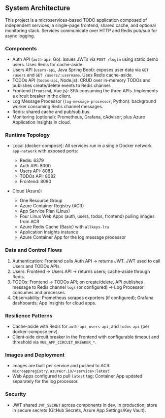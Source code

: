 ## System Architecture

This project is a microservices-based TODO application composed of independent services, a single-page frontend, shared cache, and optional monitoring stack. Services communicate over HTTP and Redis pub/sub for async logging.

### Components
- Auth API (`auth-api`, Go): issues JWTs via `POST /login` using static demo users. Uses Redis for cache-aside.
- Users API (`users-api`, Java Spring Boot): exposes user data via `GET /users` and `GET /users/:username`. Uses Redis cache-aside.
- TODOs API (`todos-api`, Node.js): CRUD over in-memory TODOs and publishes create/delete events to Redis channel.
- Frontend (`frontend`, Vue.js): SPA consuming the three APIs. Implements a circuit breaker in the client.
- Log Message Processor (`log-message-processor`, Python): background worker consuming Redis channel messages.
- Redis: shared cache and pub/sub bus.
- Monitoring (optional): Prometheus, Grafana, cAdvisor; plus Azure Application Insights in cloud.

### Runtime Topology
- Local (docker-compose): All services run in a single Docker network `app-network` with exposed ports:
  - Redis: 6379
  - Auth API: 8000
  - Users API: 8083
  - TODOs API: 8082
  - Frontend: 8080

- Cloud (Azure):
  - One Resource Group
  - Azure Container Registry (ACR)
  - App Service Plan (Linux)
  - Four Linux Web Apps (auth, users, todos, frontend) pulling images from ACR
  - Azure Redis Cache (Basic) with `allkeys-lru`
  - Application Insights instance
  - Azure Container App for the log message processor

### Data and Control Flows
1) Authentication: Frontend calls Auth API -> returns JWT. JWT used to call Users and TODOs APIs.
2) Users: Frontend -> Users API -> returns users; cache-aside through Redis.
3) TODOs: Frontend -> TODOs API; on create/delete, API publishes message to Redis channel `logs` (or configured) -> Log Processor consumes and processes.
4) Observability: Prometheus scrapes exporters (if configured); Grafana dashboards; App Insights for cloud apps.

### Resilience Patterns
- Cache-aside with Redis for `auth-api`, `users-api`, and `todos-api` (per docker-compose env).
- Client-side circuit breaker in the Frontend with configurable timeout and threshold via `VUE_APP_CIRCUIT_BREAKER_*`.

### Images and Deployment
- Images are built per service and pushed to ACR: `microappregistry.azurecr.io/<service>:latest`.
- Web Apps configured to pull `latest` tag; Container App updated separately for the log processor.

### Security
- JWT shared `JWT_SECRET` across components in dev. In production, store in secure secrets (GitHub Secrets, Azure App Settings/Key Vault).



